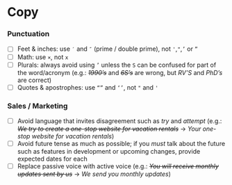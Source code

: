 # Copy

### Punctuation

- [ ] Feet & inches: use `′` and `″` (prime / double prime), not `'`,`"`,`’` or `”`
- [ ] Math: use `×`, not `x`
- [ ] Plurals: always avoid using `’` unless the `S` can be confused for part of the word/acronym (e.g.: _~~1990’s~~_ and _~~6S’s~~_ are wrong, but _RV’S_ and _PhD’s_ are correct)
- [ ] Quotes & apostrophes: use `“”` and `‘’`, not `"` and `'`

### Sales / Marketing

- [ ] Avoid language that invites disagreement such as _try_ and _attempt_ (e.g.: _~~We try to create a one-stop website for vacation rentals~~_ → _Your one-stop website for vacation rentals_)
- [ ] Avoid future tense as much as possible; if you _must_ talk about the future such as features in development or upcoming changes, provide expected dates for each
- [ ] Replace passive voice with active voice (e.g.: _~~You will receive monthly updates sent by us~~_ → _We send you monthly updates_)
